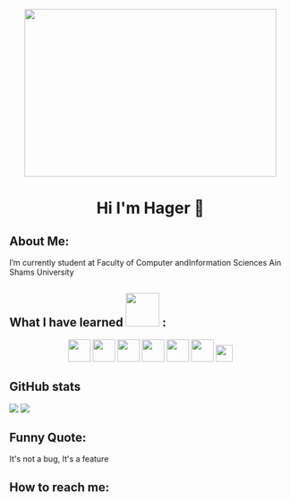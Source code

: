<p align="center">
<img src="https://media.giphy.com/media/L1R1tvI9svkIWwpVYr/giphy.gif" width="450" height="300" />
</p>
<h1 align="center"> Hi I'm Hager 👋</h1>

## About Me:                                                                   
I’m currently student at Faculty of Computer andInformation Sciences Ain Shams University



## What I have learned <img height="60" src="https://media.giphy.com/media/juua9i2c2fA0AIp2iq/giphy.gif"> :

<p align="center">
<div align="center">
  
<img height="40" src="https://media.giphy.com/media/XAxylRMCdpbEWUAvr8/giphy.gif">
<img height="40" src="https://media.giphy.com/media/LMt9638dO8dftAjtco/giphy.gif">
<img height="40" src="https://media.giphy.com/media/fsEaZldNC8A1PJ3mwp/giphy.gif"> 
<img height="40" src="https://media.giphy.com/media/a7Ik5hjrFQuxiPKFZO/giphy.gif"> 
<img height="40" src="https://media.giphy.com/media/ln7z2eWriiQAllfVcn/giphy.gif"> 
<img height="40" src="https://user-images.githubusercontent.com/92521186/176692986-caea6934-a09f-4560-98fa-6e37c82eaf31.png">
<img height="30" src="https://media.giphy.com/media/kH1DBkPNyZPOk0BxrM/giphy.gif">

</div>
</p>



## GitHub stats

<img src="https://github-readme-stats.vercel.app/api?username=hagerkhaledabdelmonem&show_icons=true&theme=dracula">

<img src="https://github-readme-stats.vercel.app/api/top-langs/?username=hagerkhaledabdelmonem&count_private=true&theme=dracula">


## Funny Quote: 
It's not a bug, It's a feature

## How to reach me: 

